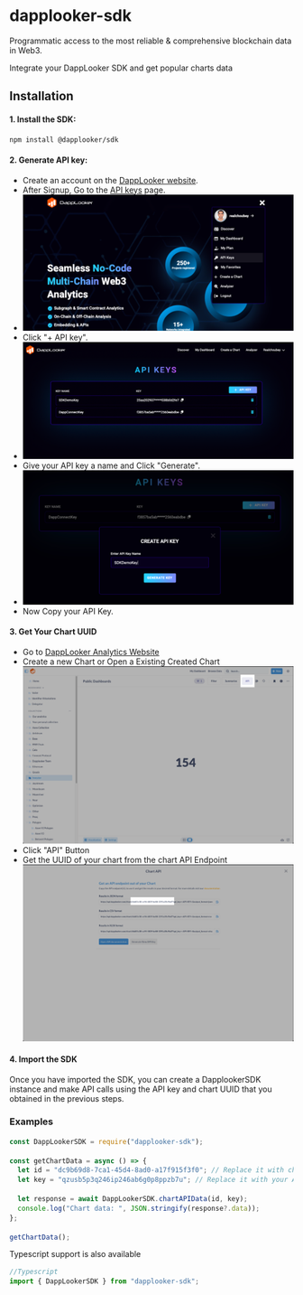 # dapplooker-sdk

Programmatic access to the most reliable &amp; comprehensive blockchain data in Web3.

Integrate your DappLooker SDK and get popular charts data

## Installation

#### 1. Install the SDK:

```bash
npm install @dapplooker/sdk
```

#### 2. Generate API key:

- Create an account on the [DappLooker website](https://dapplooker.com/).
- After Signup, Go to the [API keys](https://dapplooker.com/user/api) page.
- ![img.png](.assets/APIPage.png)
- Click "+ API key".
- ![img.png](.assets/AddKey.png)
- Give your API key a name and Click "Generate".
- ![img.png](.assets/generateKey.png)
- Now Copy your API Key.

#### 3. Get Your Chart UUID

- Go to [DappLooker Analytics Website](https://analytics.dapplooker.com/)
- Create a new Chart or Open a Existing Created Chart
![img.png](.assets/chartPageAPI.png)
- Click "API" Button
- Get the UUID of your chart from the chart API Endpoint
![img.png](.assets/APIEndpoints.png)


#### 4. Import the SDK

Once you have imported the SDK, you can create a DapplookerSDK instance and make API calls using the API key and chart UUID that you obtained in the previous steps.

### Examples

```javascript
const DappLookerSDK = require("dapplooker-sdk");

const getChartData = async () => {
  let id = "dc9b69d8-7ca1-45d4-8ad0-a17f915f3f0"; // Replace it with chart UUID you are working with
  let key = "qzusb5p3q246ip246ab6g0p8ppzb7u"; // Replace it with your API key

  let response = await DappLookerSDK.chartAPIData(id, key);
  console.log("Chart data: ", JSON.stringify(response?.data));
};

getChartData();
```

Typescript support is also available

```jsx
//Typescript
import { DappLookerSDK } from "dapplooker-sdk";
```

